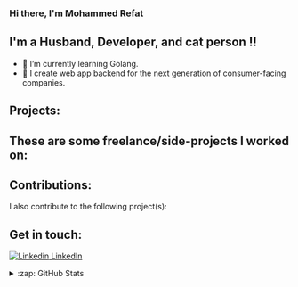 ### Hi there, I'm Mohammed Refat  



## I'm a Husband, Developer, and cat person !!

- 🌱 I’m currently learning Golang.
- 🌟 I create web  app backend for the next generation of consumer-facing companies.

## Projects:
 These are some freelance/side-projects I worked on:
- 


## Contributions:
I also contribute to the following project(s):



## Get in touch:

[![Linkedin](https://i.stack.imgur.com/gVE0j.png) LinkedIn](https://www.linkedin.com/in/mohammedreffat/)

</details>

<details>
  <summary>:zap: GitHub Stats</summary>

  <img align="left" alt="Mohammed Refat 's GitHub Stats" src="https://github-readme-stats.mohammedrefaat.vercel.app/api?username=mohammedrefaat&show_icons=true&hide_border=true" />

</details>
